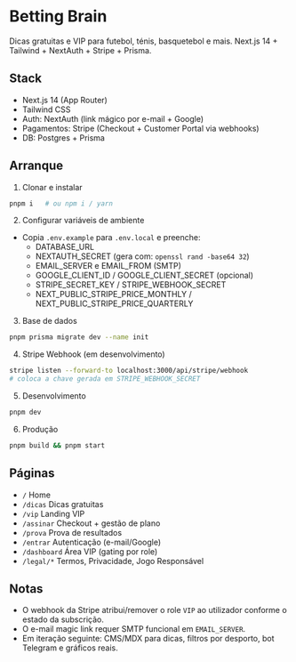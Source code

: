 # Betting Brain

Dicas gratuitas e VIP para futebol, ténis, basquetebol e mais. Next.js 14 + Tailwind + NextAuth + Stripe + Prisma.

## Stack

- Next.js 14 (App Router)
- Tailwind CSS
- Auth: NextAuth (link mágico por e-mail + Google)
- Pagamentos: Stripe (Checkout + Customer Portal via webhooks)
- DB: Postgres + Prisma

## Arranque

1) Clonar e instalar
```bash
pnpm i   # ou npm i / yarn
```

2) Configurar variáveis de ambiente
- Copia `.env.example` para `.env.local` e preenche:
  - DATABASE_URL
  - NEXTAUTH_SECRET (gera com: `openssl rand -base64 32`)
  - EMAIL_SERVER e EMAIL_FROM (SMTP)
  - GOOGLE_CLIENT_ID / GOOGLE_CLIENT_SECRET (opcional)
  - STRIPE_SECRET_KEY / STRIPE_WEBHOOK_SECRET
  - NEXT_PUBLIC_STRIPE_PRICE_MONTHLY / NEXT_PUBLIC_STRIPE_PRICE_QUARTERLY

3) Base de dados
```bash
pnpm prisma migrate dev --name init
```

4) Stripe Webhook (em desenvolvimento)
```bash
stripe listen --forward-to localhost:3000/api/stripe/webhook
# coloca a chave gerada em STRIPE_WEBHOOK_SECRET
```

5) Desenvolvimento
```bash
pnpm dev
```

6) Produção
```bash
pnpm build && pnpm start
```

## Páginas

- `/` Home
- `/dicas` Dicas gratuitas
- `/vip` Landing VIP
- `/assinar` Checkout + gestão de plano
- `/prova` Prova de resultados
- `/entrar` Autenticação (e-mail/Google)
- `/dashboard` Área VIP (gating por role)
- `/legal/*` Termos, Privacidade, Jogo Responsável

## Notas

- O webhook da Stripe atribui/remover o role `VIP` ao utilizador conforme o estado da subscrição.
- O e-mail magic link requer SMTP funcional em `EMAIL_SERVER`.
- Em iteração seguinte: CMS/MDX para dicas, filtros por desporto, bot Telegram e gráficos reais.